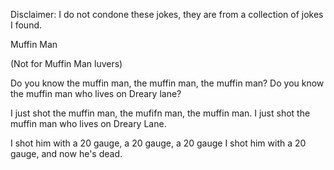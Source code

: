 Disclaimer: I do not condone these jokes, they are from a collection of jokes I found.

Muffin Man

(Not for Muffin Man luvers)

Do you know the muffin man, the muffin man, the muffin man?
Do you know the muffin man who lives on Dreary lane?

I just shot the muffin man, the mufifn man, the muffin man.
I just shot the muffin man who lives on Dreary Lane.

I shot him with a 20 gauge, a 20 gauge, a 20 gauge
I shot him with a 20 gauge, and now he's dead.

